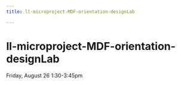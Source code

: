 ```yaml
---
title: ll-microproject-MDF-orientation-designLab

---
```


# ll-microproject-MDF-orientation-designLab

Friday, August 26 1:30-3:45pm

